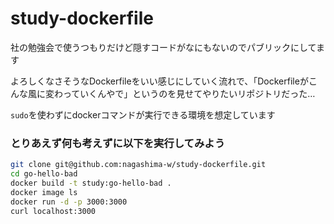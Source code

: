 # study-dockerfile

社の勉強会で使うつもりだけど隠すコードがなにもないのでパブリックにしてます

よろしくなさそうなDockerfileをいい感じにしていく流れで、「Dockerfileがこんな風に変わっていくんやで」というのを見せてやりたいリポジトリだった…

`sudo`を使わずにdockerコマンドが実行できる環境を想定しています

### とりあえず何も考えずに以下を実行してみよう

```bash
git clone git@github.com:nagashima-w/study-dockerfile.git
cd go-hello-bad
docker build -t study:go-hello-bad .
docker image ls
docker run -d -p 3000:3000
curl localhost:3000
```

